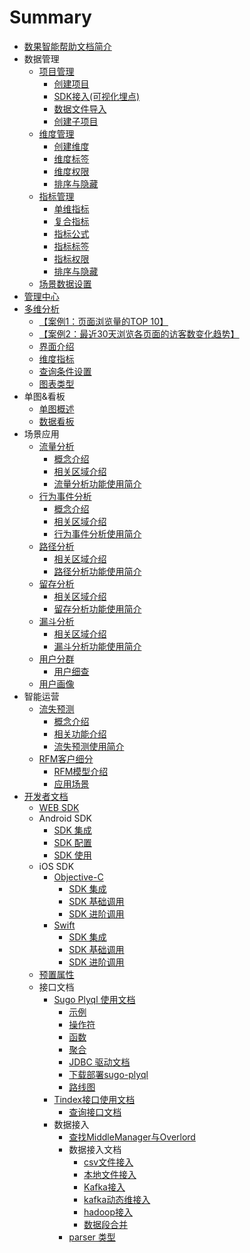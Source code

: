 # Summary
* [数果智能帮助文档简介](book-index.md)
* 数据管理
  * [项目管理](project-management.md)
    * [创建项目](project-management.md#create-project)
    * [SDK接入(可视化埋点)](project-management.md#sdk-access)
    * [数据文件导入](project-management.md#file-access)
    * [创建子项目](project-management.md#create-son)
  * [维度管理](dimension-management.md)
    * [创建维度](dimension-management.md#anchor-1)
    * [维度标签](dimension-management.md#anchor-2)
    * [维度权限](dimension-management.md#anchor-3)
    * [排序与隐藏](dimension-management.md#anchor-4)
  * [指标管理](indicator-management.md)
    * [单维指标](indicator-management.md#anchor-1)
    * [复合指标](indicator-management.md#anchor-2)
    * [指标公式](indicator-management.md#anchor-3)
    * [指标标签](indicator-management.md#anchor-4)
    * [指标权限](indicator-management.md#anchor-5)
    * [排序与隐藏](indicator-management.md#anchor-6)
  * [场景数据设置](analytics/README.md)
* [管理中心](mana-company.md)
* [多维分析](analytics/data-index.md)
  * [【案例1：页面浏览量的TOP 10】](analytics/data-index.md#case1)
  * [【案例2：最近30天浏览各页面的访客数变化趋势】](analytics/data-index.md#case2)
  * [界面介绍](analytics/data-index.md#intro)
  * [维度指标](analytics/dimen-quota.md)
  * [查询条件设置](analytics/query-condition.md)
  * [图表类型](analytics/chart-intro.md)
* 单图&看板 
  * [单图概述](analytics/slices&board.md#slices)
  * [数据看板](analytics/slices&board.md#board)
* 场景应用
  * [流量分析](analytics/traffic.md)
    * [概念介绍](analytics/traffic-intro.md)
    * [相关区域介绍](analytics/traffic-case.md)
    * [流量分析功能使用简介](analytics/traffic-desc.md)
  * [行为事件分析](insight-application/behavior-event.md)
    * [概念介绍](insight-application/behavior-intro.md)
    * [相关区域介绍](insight-application/behavior-case.md) 
    * [行为事件分析使用简介](insight-application/behavior-desc.md)
  * [路径分析](analytics/path.md)
    * [相关区域介绍](analytics/path-intro.md)
    * [路径分析功能使用简介](analytics/path-case.md)
  * [留存分析](analytics/retation.md)
    * [相关区域介绍](analytics/retation-intro.md)
    * [留存分析功能使用简介](analytics/retation-desc.md)
  * [漏斗分析](analytics/funnel.md)
    * [相关区域介绍](analytics/funnel-intro.md)
    * [漏斗分析功能使用简介](analytics/funnel-desc.md)
  * [用户分群](usergroup/ug-intro.md)
    * [用户细查](usergroup/insight.md)
  * [用户画像](insight-application/user-portrait.md)
* 智能运营
  * [流失预测](insight-application/loss-analysis.md)
      * [概念介绍](insight-application/loss-intro.md)
      * [相关功能介绍](insight-application/loss-desc.md)
      * [流失预测使用简介](insight-application/loss-use-case.md)   
  * [RFM客户细分](rfm/intro.md)
      * [RFM模型介绍](rfm/background.md)
      * [应用场景](rfm/index.md)
* [开发者文档](developer-docs-web.md)
  * [WEB SDK](developer-docs-web.md)
  * Android SDK
    * [SDK 集成](developer/android/README.md#anchor-1)
    * [SDK 配置](developer/android/README.md#anchor-2)
    * [SDK 使用](developer/android/README.md#anchor-3)
  * iOS SDK
    * [Objective-C](developer/ios/objc/README.md)
      * [SDK 集成](developer/ios/objc/README.md#anchor-1)
      * [SDK 基础调用](developer/ios/objc/README.md#anchor-2)
      * [SDK 进阶调用](developer/ios/objc/README.md#anchor-3)
    * [Swift](developer/ios/swift/README.md)
      * [SDK 集成](developer/ios/swift/README.md#anchor-1)
      * [SDK 基础调用](developer/ios/swift/README.md#anchor-2)
      * [SDK 进阶调用](developer/ios/swift/README.md#anchor-3)
  * [预置属性](developer/web/dimensions.md)
  * 接口文档
    * [Sugo Plyql 使用文档](developer/interfaces/sugo-plyql.md)
      * [示例](developer/interfaces/sugo-plyql.md#example)
      * [操作符](developer/interfaces/sugo-plyql.md#operators)
      * [函数](developer/interfaces/sugo-plyql.md#functions)
      * [聚合](developer/interfaces/sugo-plyql.md#aggregations)
      * [JDBC 驱动文档](developer/interfaces/jdbc.md)
      * [下载部署sugo-plyql](/developer/interfaces/download-plyql.md)
      * [路线图](developer/interfaces/plyql-roadmap.md)
    * [Tindex接口使用文档](developer/query/index.md)
      - [查询接口文档](/developer/query/query.md)
    * 数据接入
      * [查找MiddleManager与Overlord](developer/data-access/overlord_middlemanager_guid.md)
      * 数据接入文档
        * [csv文件接入](developer/data-access/csv-druid.md)
        * [本地文件接入](developer/data-access/index-task.md)
        * [Kafka接入](developer/data-access/kakfa-druid.md)
        * [kafka动态维接入](developer/data-access/default-kafka.md)
        * [hadoop接入](developer/data-access/hadoop.md)
        * [数据段合并](developer/data-access/merge-druid.md)
      * [parser 类型](developer/data-access/parser.md)
      